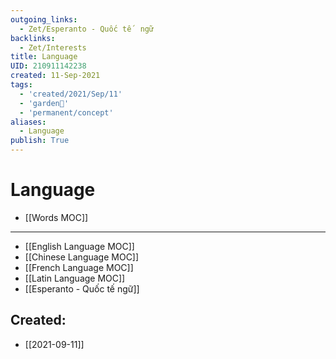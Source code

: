 ```yaml
---
outgoing_links:
  - Zet/Esperanto - Quốc tế  ngữ
backlinks:
  - Zet/Interests
title: Language
UID: 210911142238
created: 11-Sep-2021
tags:
  - 'created/2021/Sep/11'
  - 'garden🏡'
  - 'permanent/concept'
aliases:
  - Language
publish: True
---
```

# Language

- [[Words MOC]]

---
- [[English Language MOC]]
- [[Chinese Language MOC]]
- [[French Language MOC]]
- [[Latin Language MOC]]
- [[Esperanto - Quốc tế  ngữ]]
## Created:
- [[2021-09-11]]

